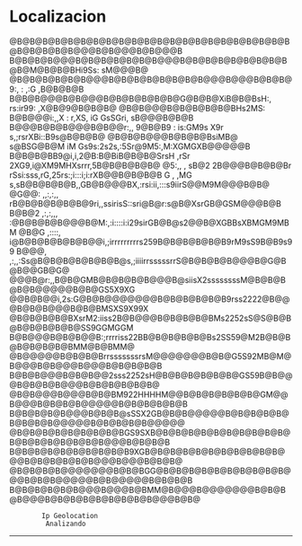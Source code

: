 # Localizacion


@B@B@B@B@B@B@B@B@B@B@B@B@B@B@B@B@B@B@B@B@B@B@B@B@B@B@B@@@B@B@@@B@B@@@B
B@B@B@B@@@B@B@B@B@B@B@B@@@B@B@B@B@B@B@B@B@B@B@M@B@B@BHi9Ss:    sM@@@B@
@B@B@B@B@B@B@@@B@B@B@B@B@B@B@B@@@B@@@B@B@B@9:,  :         ,:G ,B@B@B@B
B@B@B@@@B@B@@@B@B@B@B@B@B@G@B@B@XiB@B@BsH:,     rs:ir99: ,X@B@9@B@B@B@
@B@B@@@B@B@B@B@B@BHs2MS:   B@B@@@i:,,X :  r,XS, iG GsSGri,  sB@@@B@B@B
B@@@B@B@B@@@B@B@@r:,,     9@B@B9  : is:GM9s X9r  s,;rsrXBi::B9s@B@B@B@
@B@B@B@@@B@B@B@BsiMB@  s@BSG@B@M iM Gs9s:2s2s,:5Sr@9M5:,M:XGMGXB@@@@@B
B@B@B@BB9@i,i,2@B:B@BiB@B@B@SrsH    ,rSr 2XG9,i@XM9MHXsrrr,5B@B@B@B@B@
@5:,, ,     sB@2  2B@@@B@B@B@Br rSsi:sss,rG,25rs:;i:::i;i:rXB@@B@B@B@B
G        ,  ,MG  s,sB@B@B@B@B,,GB@B@@@BX,:rsi:ii,:::s9iirS@@M9M@@@B@B@
@G@@: ,,:,:,,   rB@B@B@B@B@B@9ri,,ssirisS::sri@B@r:s@B@XsrGB@GSM@@@B@B
B@B@2 ,:,:,,, :@B@B@B@B@@@B@M:,:i::::i:i29sirGB@B@s2@@B@XGBBsXBMGM9MBM
@B@G ,::::,  i@B@B@B@B@B@B@@i,;irrrrrrrrrs259B@B@B@B@B@B9rM9sS9B@B9s99
B@@@, ,:,,:Ss@B@B@B@B@B@B@B@s,;iiiirrsssssrrS@B@B@B@B@@@B@G@B@B@@GB@G@
@@@B@r:,,B@B@GMB@B@B@B@B@@@B@siisX2ssssssssM@B@B@B@B@B@@@@@B@B@GS5X9XG
@@B@B@@i,2s:G@B@B@@@@@@@B@B@B@B@B@B9rss2222@B@@@B@B@B@@@B@B@BMSXS9X99X
@B@B@B@B@BXsrM2:iiss2B@B@@@B@B@B@B@BMs2252sS@S@B@B@B@B@B@B@B@SS9GGMGGM
B@B@@@B@B@B@@B:;rrrriss22BB@B@B@B@B@Bs2SS59@M2B@B@B@B@B@B@B@BMM@B@BMM@
@B@@@@@B@B@B@BrrsssssssrsM@@@@@@@B@B@G5S92MB@M@B@@@B@B@@@B@@@B@B@B@B@B
B@B@B@@@B@B@B@@2sss2252sH@B@B@B@B@B@B@GS59B@B@@@B@B@B@B@@@B@B@B@B@B@B@
@B@B@@@B@@@B@B@BM922HHHHM@@B@B@B@B@B@B@GM@@B@@@B@B@B@B@@@@@B@B@B@B@B@B
B@B@B@B@B@@@B@B@B@sSSX2GB@B@B@@@@@B@B@B@B@B@B@B@B@B@@@@@B@B@B@B@B@@@@@
@B@B@B@B@B@B@B@B@BGS9SXB@B@B@B@B@B@B@B@B@B@B@B@B@B@B@B@B@B@B@@@B@B@B@B
B@B@B@B@B@B@B@B@B@B9XGB@B@B@B@B@B@B@B@B@B@B@@@B@B@B@B@B@B@@@B@@@B@B@B@
@B@B@B@B@@@@@@@B@B@BGG@B@B@B@B@B@B@B@B@B@B@@@B@B@B@@@@@B@B@@@@@B@B@B@B
B@B@B@B@B@B@@@B@@@B@BMM@B@@@B@@@@@@@B@B@B@B@@@B@B@B@B@B@B@B@B@B@@@B@B@ 
  
			Ip Geolocation  
			 Analizando
-----------------------------------------------------------------------
